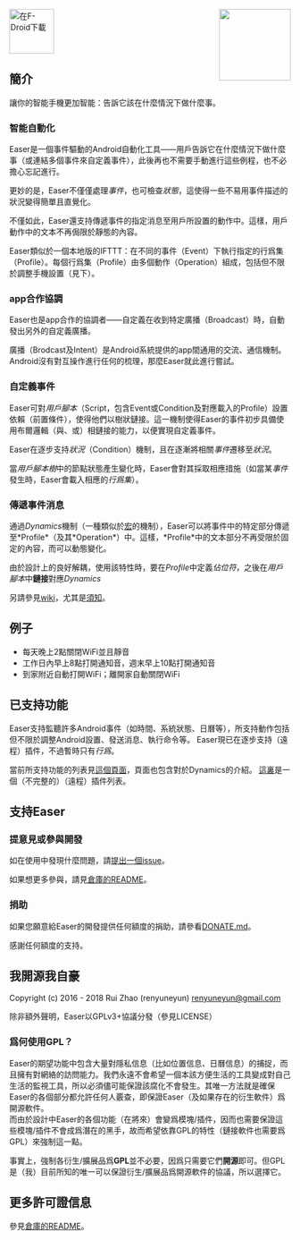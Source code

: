 [<img src="https://f-droid.org/badge/get-it-on-zh-cn.png"
      alt="在F-Droid下載"
      height="80">](https://f-droid.org/app/ryey.easer)<img align="right" src='https://github.com/renyuneyun/Easer/raw/master/app/src/main/ic_launcher-web.png' width='128' height='128'/>

簡介
-----
讓你的智能手機更加智能：告訴它該在什麼情況下做什麼事。

### 智能自動化
Easer是一個事件驅動的Android自動化工具——用戶告訴它在什麼情況下做什麼事（或連結多個事件來自定義事件），此後再也不需要手動進行這些例程，也不必擔心忘記進行。

更妙的是，Easer不僅僅處理*事件*，也可檢查*狀態*，這使得一些不易用事件描述的狀況變得簡單且直覺化。

不僅如此，Easer還支持傳遞事件的指定消息至用戶所設置的動作中。這樣，用戶動作中的文本不再侷限於靜態的內容。

Easer類似於一個本地版的IFTTT：在不同的事件（Event）下執行指定的行爲集（Profile）。每個行爲集（Profile）由多個動作（Operation）組成，包括但不限於調整手機設置（見下）。

### app合作協調

Easer也是app合作的協調者——自定義在收到特定廣播（Broadcast）時，自動發出另外的自定義廣播。

廣播（Brodcast及Intent）是Android系統提供的app間通用的交流、通信機制。Android沒有對互操作進行任何的梳理，那麼Easer就此進行嘗試。

### 自定義事件

Easer可對*用戶腳本*（Script，包含Event或Condition及對應載入的Profile）設置依賴（前置條件），使得他們以樹狀鏈接。這一機制使得Easer的事件初步具備使用布爾邏輯（與、或）相鏈接的能力，以便實現自定義事件。

Easer在逐步支持*狀況*（Condition）機制，且在逐漸將相關*事件*遷移至*狀況*。

當*用戶腳本樹*中的節點狀態產生變化時，Easer會對其採取相應措施（如當某*事件*發生時，Easer會載入相應的*行爲集*）。

### 傳遞事件消息

通過*Dynamics*機制（一種類似於[宏](https://en.wikipedia.org/wiki/Macro_\(computer_science\))的機制），Easer可以將事件中的特定部分傳遞至*Profile*（及其*Operation*）中。這樣，*Profile*中的文本部分不再受限於固定的內容，而可以動態變化。

由於設計上的良好解耦，使用該特性時，要在*Profile*中定義*佔位符*，之後在*用戶腳本*中**鏈接**對應*Dynamics*


另請參見[wiki](https://github.com/renyuneyun/Easer/wiki)，尤其是[須知](https://github.com/renyuneyun/Easer/wiki/%E9%A0%88%E7%9F%A5)。

例子
-----
* 每天晚上2點關閉WiFi並且靜音
* 工作日內早上8點打開通知音，週末早上10點打開通知音
* 到家附近自動打開WiFi；離開家自動關閉WiFi

已支持功能
----------
Easer支持監聽許多Android事件（如時間、系統狀態、日曆等），所支持動作包括但不限於調整Android設置、發送消息、執行命令等。
Easer現已在逐步支持（遠程）插件，不過暫時只有*行爲*。

當前所支持功能的列表見[這個頁面](FEATURES.md)，頁面也包含對於Dynamics的介紹。
[這裏](https://github.com/topics/easer-plugin)是一個（不完整的）（遠程）插件列表。

支持Easer
-----
### 提意見或參與開發
如在使用中發現什麼問題，請[提出一個issue](https://github.com/renyuneyun/Easer/issues/new)。

如果想更多參與，請見[倉庫的README](https://github.com/renyuneyun/Easer/blob/master/README.md)。

### 捐助

如果您願意給Easer的開發提供任何額度的捐助，請參看[DONATE.md](DONATE.md)。

感謝任何額度的支持。

我開源我自豪
-----
Copyright (c) 2016 - 2018 Rui Zhao (renyuneyun) <renyuneyun@gmail.com>

除非額外聲明，Easer以GPLv3+協議分發（參見LICENSE）

### 爲何使用GPL？

Easer的期望功能中包含大量對隱私信息（比如位置信息、日曆信息）的捕捉，而且擁有對網絡的訪問能力。我們永遠不會希望一個本該方便生活的工具變成對自己生活的監視工具，所以必須儘可能保證該腐化不會發生。其唯一方法就是確保Easer的各個部分都允許任何人覈查，即保證Easer（及如果存在的衍生軟件）爲開源軟件。  
而由於設計中Easer的各個功能（在將來）會變爲模塊/插件，因而也需要保證這些模塊/插件不會成爲潛在的黑手，故而希望依靠GPL的特性（鏈接軟件也需要爲GPL）來強制這一點。

事實上，強制各衍生/擴展品爲**GPL**並不必要，因爲只需要它們**開源**即可。但GPL是（我）目前所知的唯一可以保證衍生/擴展品爲開源軟件的協議，所以選擇它。

更多許可證信息
-----
參見[倉庫的README](https://github.com/renyuneyun/Easer/blob/master/README.md)。
